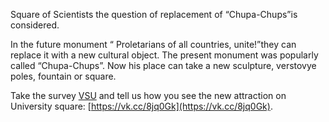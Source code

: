Square of Scientists the question of replacement of “Chupa-Chups”is considered.

In the future monument “ Proletarians of all countries, unite!”they can replace it with a new cultural object. The present monument was popularly called “Chupa-Chups”. Now his place can take a new sculpture, verstovye poles, fountain or square.

Take the survey [VSU](https://vk.com/vsumain) and tell us how you see the new attraction on University square: [https://vk.cc/8jq0Gk](https://vk.cc/8jq0Gk).
